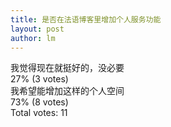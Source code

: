 ```yaml
---
title: 是否在法语博客里增加个人服务功能 
layout: post
author: lm
---
```

<div class="poll">
  
<div class="text">我觉得现在就挺好的，没必要</div>
<div class="bar">
  <div style="width: 27%;" class="foreground"></div>
</div>
<div class="percent">
  27% (3 votes)
</div>

<div class="text">我希望能增加这样的个人空间</div>
<div class="bar">
  <div style="width: 73%;" class="foreground"></div>
</div>
<div class="percent">
  73% (8 votes)
</div>
  <div class="total">
    Total votes: 11  </div>
  </div>
